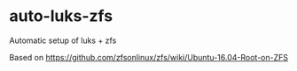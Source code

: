 # auto-luks-zfs
Automatic setup of luks + zfs

Based on https://github.com/zfsonlinux/zfs/wiki/Ubuntu-16.04-Root-on-ZFS
